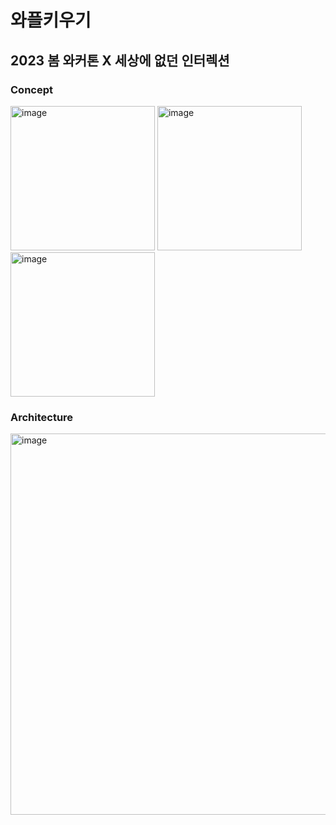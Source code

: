 # 와플키우기

## 2023 봄 와커톤 X 세상에 없던 인터렉션

### Concept
<span>
  <img width="231" alt="image" src="https://user-images.githubusercontent.com/38323921/221348285-87e46a47-a836-43b4-82dc-e4b4168ae8da.png">
</span>
<span>
  <img width="231" alt="image" src="https://user-images.githubusercontent.com/38323921/221348292-fccb580c-d1ab-4b9d-b859-3b5b2fa3cb3b.png">
</span>
<span>
  <img width="231" alt="image" src="https://user-images.githubusercontent.com/38323921/221348305-6e1cd238-808d-494b-9f57-93ec953f8c9c.png">
</span>

### Architecture
<img width="610" alt="image" src="https://user-images.githubusercontent.com/38323921/221348710-461f7ae2-f9e3-4b20-84ee-7d15fc2b200c.png">

